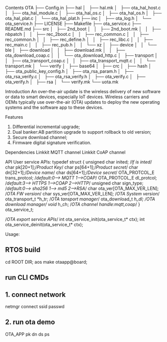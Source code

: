 Contents
OTA
├── Config.in
├── hal
│   ├── hal.mk
│   ├── ota_hal_host.c
│   ├── ota_hal_module.c
│   ├── ota_hal_os.c
│   ├── ota_hal_os.h
│   ├── ota_hal_plat.c
│   └── ota_hal_plat.h
├── inc
│   ├── ota_log.h
│   └── ota_service.h
├── LICENSE
├── Makefile
├── ota_service.c
├── README.md
├── src
│   ├── 2nd_boot
│   │   ├── 2nd_boot.mk
│   │   ├── nbpatch
│   │   ├── rec_2boot.c
│   │   ├── rec_common.c
│   │   ├── rec_common.h
│   │   ├── rec_define.h
│   │   ├── rec_libc.c
│   │   ├── rec_main.c
│   │   ├── rec_pub.h
│   │   └── xz
│   ├── device
│   │   └── ble
│   ├── download
│   │   ├── download.mk
│   │   ├── ota_download_coap.c
│   │   └── ota_download_http.c
│   ├── transport
│   │   ├── ota_transport_coap.c
│   │   ├── ota_transport_mqtt.c
│   │   └── transport.mk
│   └── verify
│       ├── base64
│       ├── crc
│       ├── hash
│       ├── ota_public_key_config.h
│       ├── ota_rsa_param.h
│       ├── ota_rsa_verify.c
│       ├── ota_rsa_verify.h
│       ├── ota_verify.c
│       ├── ota_verify.h
│       ├── rsa
│       └── verify.mk
└── uota.mk

Introduction
An over-the-air update is the wireless delivery of new software or data to smart devices, especially IoT devices. Wireless carriers and OEMs typically use over-the-air (OTA) updates to deploy the new operating systems and the software app to these devices.

Features
1. Differential incremental upgrade;
2. Dual banker:AB partition upgrade to support rollback to old version;
3. Secure download channel;
4. Firmware digital signature verification.

Dependencies
Linkkit MQTT channel
Linkkit CoAP channel

API
User service APIs:
typedef struct {
    unsigned char  inited;  /*If is inted*/
    char  pk[20+1];/*Product Key*/
    char  ps[64+1];/*Product secret*/
    char  dn[32+1];/*Device name*/
    char  ds[64+1];/*Device secret*/
    OTA_PROTCOL_E  trans_protcol;  /*default:0--> MQTT 1-->COAP*/
    OTA_PROTCOL_E  dl_protcol;     /*default:3--> HTTPS 1-->COAP 2-->HTTP*/
    unsigned char  sign_type;      /*default:0--> sha256 1--> md5 2-->RSA*/
    char           ota_ver[OTA_MAX_VER_LEN];  /*OTA FW version*/
    char           sys_ver[OTA_MAX_VER_LEN];  /*OTA System version*/
    ota_transport_t *h_tr;    /*OTA tansport manager*/
    ota_download_t  *h_dl;    /*OTA download manager*/
    void*    h_ch;            /*OTA channel handle:mqtt,coap*/
} ota_service_t;

/*OTA export service APIs*/
int ota_service_init(ota_service_t* ctx);
int ota_service_deinit(ota_service_t* ctx);

Usage:
## RTOS build
cd ROOT DIR;
aos make otaapp@board;

## run CLI CMDs
## 1. connect network
netmgr connect ssid passwd
## 2. run ota demo
OTA_APP pk dn ds ps
